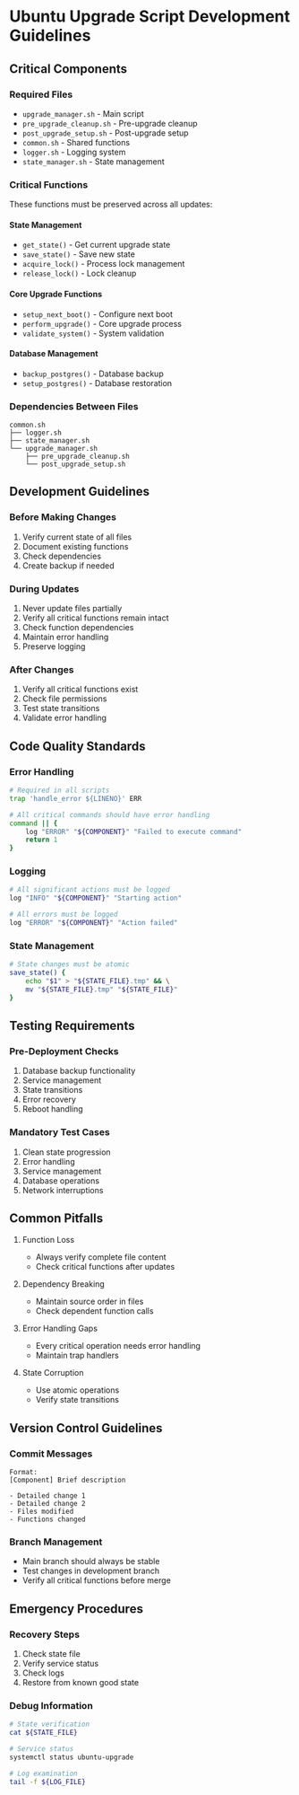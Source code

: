 # Ubuntu Upgrade Script Development Guidelines

## Critical Components

### Required Files
- `upgrade_manager.sh` - Main script
- `pre_upgrade_cleanup.sh` - Pre-upgrade cleanup
- `post_upgrade_setup.sh` - Post-upgrade setup
- `common.sh` - Shared functions
- `logger.sh` - Logging system
- `state_manager.sh` - State management

### Critical Functions
These functions must be preserved across all updates:

#### State Management
- `get_state()` - Get current upgrade state
- `save_state()` - Save new state
- `acquire_lock()` - Process lock management
- `release_lock()` - Lock cleanup

#### Core Upgrade Functions
- `setup_next_boot()` - Configure next boot
- `perform_upgrade()` - Core upgrade process
- `validate_system()` - System validation

#### Database Management
- `backup_postgres()` - Database backup
- `setup_postgres()` - Database restoration

### Dependencies Between Files
```plaintext
common.sh
├── logger.sh
├── state_manager.sh
└── upgrade_manager.sh
    ├── pre_upgrade_cleanup.sh
    └── post_upgrade_setup.sh
```

## Development Guidelines

### Before Making Changes
1. Verify current state of all files
2. Document existing functions
3. Check dependencies
4. Create backup if needed

### During Updates
1. Never update files partially
2. Verify all critical functions remain intact
3. Check function dependencies
4. Maintain error handling
5. Preserve logging

### After Changes
1. Verify all critical functions exist
2. Check file permissions
3. Test state transitions
4. Validate error handling

## Code Quality Standards

### Error Handling
```bash
# Required in all scripts
trap 'handle_error ${LINENO}' ERR

# All critical commands should have error handling
command || {
    log "ERROR" "${COMPONENT}" "Failed to execute command"
    return 1
}
```

### Logging
```bash
# All significant actions must be logged
log "INFO" "${COMPONENT}" "Starting action"

# All errors must be logged
log "ERROR" "${COMPONENT}" "Action failed"
```

### State Management
```bash
# State changes must be atomic
save_state() {
    echo "$1" > "${STATE_FILE}.tmp" && \
    mv "${STATE_FILE}.tmp" "${STATE_FILE}"
}
```

## Testing Requirements

### Pre-Deployment Checks
1. Database backup functionality
2. Service management
3. State transitions
4. Error recovery
5. Reboot handling

### Mandatory Test Cases
1. Clean state progression
2. Error handling
3. Service management
4. Database operations
5. Network interruptions

## Common Pitfalls

1. Function Loss
   - Always verify complete file content
   - Check critical functions after updates

2. Dependency Breaking
   - Maintain source order in files
   - Check dependent function calls

3. Error Handling Gaps
   - Every critical operation needs error handling
   - Maintain trap handlers

4. State Corruption
   - Use atomic operations
   - Verify state transitions

## Version Control Guidelines

### Commit Messages
```plaintext
Format:
[Component] Brief description

- Detailed change 1
- Detailed change 2
- Files modified
- Functions changed
```

### Branch Management
- Main branch should always be stable
- Test changes in development branch
- Verify all critical functions before merge

## Emergency Procedures

### Recovery Steps
1. Check state file
2. Verify service status
3. Check logs
4. Restore from known good state

### Debug Information
```bash
# State verification
cat ${STATE_FILE}

# Service status
systemctl status ubuntu-upgrade

# Log examination
tail -f ${LOG_FILE}
```
